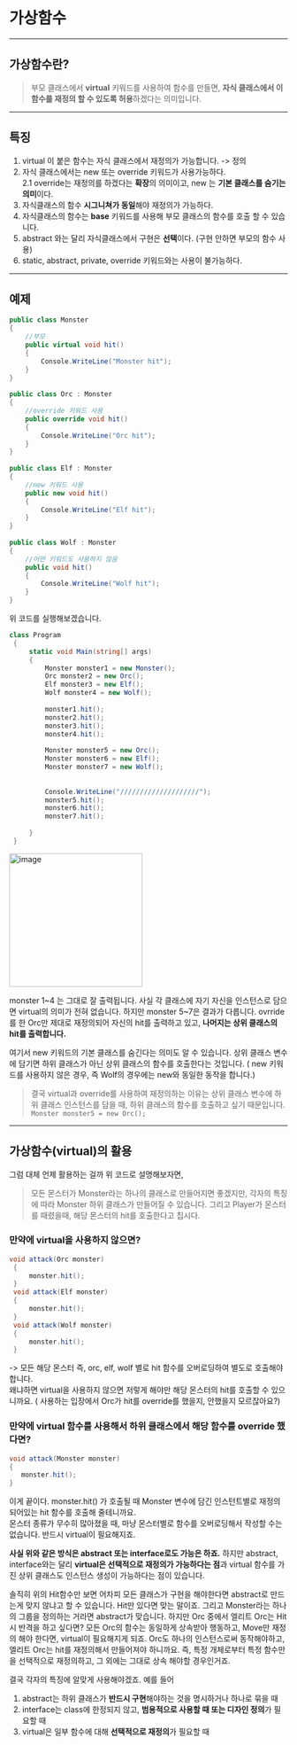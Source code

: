 # 가상함수
-----------
## 가상함수란?
> 부모 클래스에서 **virtual** 키워드를 사용하여 함수를 만들면, **자식 클래스에서 이 함수를 재정의 할 수 있도록 허용**하겠다는 의미입니다.
-----------
## 특징
1. virtual 이 붙은 함수는 자식 클래스에서 재정의가 가능합니다. -> 정의
2. 자식 클래스에서는 new 또는 override 키워드가 사용가능하다.  
2.1 override는 재정의를 하겠다는 **확장**의 의미이고, new 는 **기본 클래스를 숨기는 의미**이다. 
4. 자식클래스의 함수 **시그니쳐가 동일**해야 재정의가 가능하다.
5. 자식클래스의 함수는 **base** 키워드를 사용해 부모 클래스의 함수를 호출 할 수 있습니다.
6. abstract 와는 달리 자식클래스에서 구현은 **선택**이다. (구현 안하면 부모의 함수 사용)
7. static, abstract, private, override 키워드와는 사용이 불가능하다.

------------
## 예제
``` C#
public class Monster
{
    //부모 
    public virtual void hit()
    {
        Console.WriteLine("Monster hit");
    }
}
 
public class Orc : Monster
{
    //override 키워드 사용
    public override void hit()
    {
        Console.WriteLine("Orc hit");
    }
}
 
public class Elf : Monster
{
    //new 키워드 사용
    public new void hit()
    {
        Console.WriteLine("Elf hit");
    }
}
 
public class Wolf : Monster
{
    //어떤 키워드도 사용하지 않음
    public void hit()
    {
        Console.WriteLine("Wolf hit");
    }
}
```

위 코드를 실행해보겠습니다.

``` C#
class Program
 {
     static void Main(string[] args)
     {
         Monster monster1 = new Monster();
         Orc monster2 = new Orc();
         Elf monster3 = new Elf();
         Wolf monster4 = new Wolf();
 
         monster1.hit();
         monster2.hit();
         monster3.hit();
         monster4.hit();
 
         Monster monster5 = new Orc();
         Monster monster6 = new Elf();
         Monster monster7 = new Wolf();
 
 
         Console.WriteLine("////////////////////");
         monster5.hit();
         monster6.hit();
         monster7.hit();
 
     }
 }
 ```
 
 <img width="241" alt="image" src="https://user-images.githubusercontent.com/43405887/171586893-fd9071c1-837e-4c7d-b1f2-c5e04902768f.png">

monster 1&#126;4 는 그대로 잘 출력됩니다. 사실 각 클래스에 자기 자신을 인스턴스로 담으면 virtual의 의미가 전혀 없습니다.
하지만 monster 5&#126;7은 결과가 다릅니다.
ovrride를 한 Orc만 제대로 재정의되어 자신의 hit를 출력하고 있고, **나머지는 상위 클래스의 hit를 출력합니다.**

여기서 new 키워드의 기본 클래스를 숨긴다는 의미도 알 수 있습니다. 상위 클래스 변수에 담기면 하위 클래스가 아닌 상위 클래스의 함수를 호출한다는 것입니다. ( new 키워드를 사용하지 않은 경우, 즉 Wolf의 경우에는 new와 동일한 동작을 합니다.)

> 결국 virtual과 override를 사용하여 재정의하는 이유는 상위 클래스 변수에 하위 클래스 인스턴스를 담을 때, 하위 클래스의 함수를 호출하고 싶기 때문입니다.  
> ```Monster monster5 = new Orc(); ```

----------
## 가상함수(virtual)의 활용
그럼 대체 언제 활용하는 걸까
위 코드로 설명해보자면,
>모든 몬스터가 Monster라는 하나의 클래스로 만들어지면 좋겠지만, 각자의 특징에 따라 Monster 하위 클래스가 만들어질 수 있습니다. 
>그리고 Player가 몬스터를 때렸을때, 해당 몬스터의 hit를 호출한다고 칩시다.

### 만약에 virtual을 사용하지 않으면?
``` C#
void attack(Orc monster)
 {
     monster.hit();
 }
 void attack(Elf monster)
 {
     monster.hit();
 }
 void attack(Wolf monster)
 {
     monster.hit();
 }
 ```
 ->  모든 해당 몬스터 즉, orc, elf, wolf 별로 hit 함수를 오버로딩하여 별도로 호출해야 합니다.  
 왜냐하면 virtual을 사용하지 않으면 저렇게 해야만 해당 몬스터의 hit를 호출할 수 있으니까요. ( 사용하는 입장에서 Orc가 hit를 override를 했을지, 안했을지 모르잖아요?)
 
 ### 만약에 virtual 함수를 사용해서 하위 클래스에서 해당 함수를 override 했다면?
 ``` C#
 void attack(Monster monster)
{
    monster.hit();
}
```
이게 끝이다.
monster.hit() 가 호출될 때 Monster 변수에 담긴 인스턴트별로 재정의 되어있는 hit 함수를 호출해 줄테니까요.  
몬스터 종류가 무수히 많아졌을 때, 마냥 몬스터별로 함수를 오버로딩해서 작성할 수는 없습니다. 반드시 virtual이 필요해지죠.



**사실 위와 같은 방식은 abstract 또는 interface로도 가능은 하죠.**
하지만 abstract, interface와는 달리 **virtual은 선택적으로 재정의가 가능하다는 점**과 virtual 함수를 가진 상위 클래스도 인스턴스 생성이 가능하다는 점이 있습니다.

 솔직히 위의 Hit함수만 보면 어차피 모든 클래스가 구현을 해야한다면 abstract로 만드는게 맞지 않냐고 할 수 있습니다. Hit만 있다면 맞는 말이죠. 그리고 Monster라는 하나의 그룹을 정의하는 거라면 abstract가 맞습니다. 하지만 Orc 중에서 엘리트 Orc는 Hit시 반격을 하고 싶다면? 모든 Orc의 함수는 동일하게 상속받아 행동하고, Move만 재정의 해야 한다면, virtual이 필요해지게 되죠. Orc도 하나의 인스턴스로써 동작해야하고, 엘리트 Orc는 hit를 재정의해서 만들어져야 하니까요. 즉, 특정 개체로부터 특정 함수만을 선택적으로 재정의하고, 그 외에는 그대로 상속 해야할 경우인거죠.

 결국 각자의 특징에 알맞게 사용해야겠죠. 예를 들어
 1. abstract는 하위 클래스가 **반드시 구현**해야하는 것을 명시하거나 하나로 묶을 때
 2. interface는 class에 한정되지 않고, **범용적으로 사용할 때 또는 디자인 정의**가 필요할 때
 3. virtual은 일부 함수에 대해 **선택적으로 재정의**가 필요할 때
